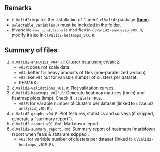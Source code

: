 ## Remarks

* ``clValid2`` requires the installation of "tuned" ``clValid2`` package (**[here](https://github.com/quesadagranja/clValid2)**).
* ``selectable_variables.R`` must be included in the folder.
* If variable ``row_conditions`` is modified in ``clValid2-analysis_vXX.R``, modify it also in ``clValid2-heatmaps_vXX.R``.

## Summary of files

1. ``clValid2-analysis_v04P.R``: Cluster data using clValid2.
	* ``v03P``: does not scale data.
	* ``v04``: better for heavy amounts of files (non-parallelized version).
	* ``v05``: like ``v04`` but for variable number of clusters per dataset.
	* REMARK: 
2. ``clValid2-validations_v01.R``: Plot validation curves.
3. ``clValid2-heatmaps_v02P.R``: Generate heatmap matrices (hmm) and heatmap plots (hmp). Check if ``.scale`` is ``TRUE``.
    * ``v03P``: for variable number of clusters per dataset (linked to ``clValid2-analysis_v05.R``).
4. ``clValid2-graphs_v04.R``: Plot features, statistics and surveys (if skipped, generate a "summary report").
5. ``clValid2-report_v01.Rmd``: Markdown report.
6. ``clValid2-summary_report.Rmd``: Summary report of heatmaps (markdown report when feats & stats are skipped).
    * ``v02``: for variable number of clusters per dataset (linked to ``clValid2-heatmaps_v03P.R``).
